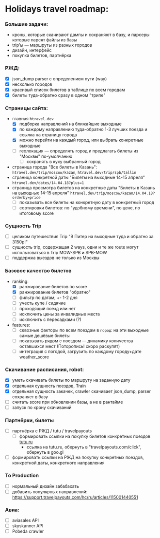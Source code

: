 # Holidays travel roadmap:

### Большие задачи:
* кроны, которые скачивают дампы и сохраняют в базу, и парсеры которые парсят файлы из базы
* trip'ы — маршруты из разных городов
* дизайн, интерфейс
* покупка билетов, партнёрка

### РЖД:
- [x] json_dump parser с определением пути (way)
- [x] несколько городов
- [x] красивый список билетов в таблице по всем городам
- [x] билеты туда-обратно сразу в одном "трипе"

### Страницы сайта:
- главная `htravel.dev`
    - [x] подборка направлений на ближайшие выходные
    - [x] по каждому направлению туда-обратно 1-3 лучших поезда и ссылка на страницу города
    - [x] можно перейти на каждый город, или выбрать конкретные выходные
    - [ ] геолокация — определять город и предлагать билеты из "Москвы" по-умолчанию
        - [ ] сохранять в куку выбранный город
- страница города "Все билеты в Казань": `htravel.dev/trip/moscow/kazan`, `htravel.dev/trip/spb/tallin`
- страница конкретной даты "Билеты на выходные 14-15 апреля" `htravel.dev/dates/14.04.18?plus=1`
- страница просмотра билетов на конкретные даты "Билеты в Казань на выходные 14-15 апреля" `htravel.dev/trip/moscow/kazan/14.04.18?orderby=price`
    - [ ] показывать все билеты на конкретную дату в конкретный город
    - [ ] сортировки билетов: по "удобному времени", по цене, по итоговому score

### Сущность Trip
- [ ] целиком путешествия Trip "В Питер на выходные туда и обратно за 3150р!"
- [ ] сущность trip, содержащая 2 ways, одни и те же route могут использоваться в Trip MOW-SPB и SPB-MOW
- [ ] поддержка выездов не только из Москвы

### Базовое качество билетов
- ranking:
    - [x] ранжирование билетов по score
    - [x] ранжирование билетов "обратно"
    - [ ] фильтр по датам, +- 1-2 дня
    - [ ] учесть купе / сидячие
    - [ ] проходящий поезд или нет
    - [ ] исключить цены за инвалидные места
    - [ ] исключить с пересадками (?)
- features:
    - [ ] сквозные факторы по всем поездам в `город`: на эти выходные самые дешёвые билеты
    - [ ] показывать рядом с поездом — динамику количества оставшихся мест (Поторопись! скоро раскупят)
    - [ ] интеграция с погодой, загрузить по каждому городу+дате weather_score

### Скачивание расписания, robot:
- [x] уметь скачивать билеты по маршруту на заданную дату
- [x] отдельная сущность поездов, Train
- [x] отдельная сущность закачек, crawler скачивает json_dump, parser сохраняет в базу
- [ ] считать score при обновлении базы, а не в рантайме
- [ ] запуск по крону скачиваний

### Партнёрки, билеты
- [ ] партнёрка с РЖД / tutu / travelpayouts
    - [ ] формировать ссылки на покупку билетов конкретных поездов [tutu.ru](tutu.ru.md)
        - ссылка на tutu.ru, обернуть в "travelpayouts.com/click", обернуть в goo.gl
- [ ] формировать ссылки на РЖД на покупку конкретных поездов, конкретной даты, конкретного направления

### To Production
- [ ] нормальный дизайн забабахать
- [ ] добавить популярных направлений: https://support.travelpayouts.com/hc/ru/articles/115001440551

### Авиа:
- [ ] aviasales API
- [ ] skyskanner API
- [ ] Pobeda crawler
